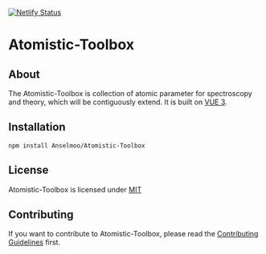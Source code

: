 [![Netlify Status](https://api.netlify.com/api/v1/badges/32eb30c3-aa5c-49e4-a268-0f24dd03c6f9/deploy-status)](https://app.netlify.com/sites/atomistic-toolbox/deploys)

# Atomistic-Toolbox

## About

The Atomistic-Toolbox is collection of atomic parameter for spectroscopy and theory, which will be contiguously extend. It is built on [VUE 3](https://vuejs.org).

## Installation

```shell
npm install Anselmoo/Atomistic-Toolbox
```

## License

Atomistic-Toolbox is licensed under [MIT](LICENSE)

## Contributing

If you want to contribute to Atomistic-Toolbox, please read the [Contributing Guidelines](CONTRIBUTING) first.
